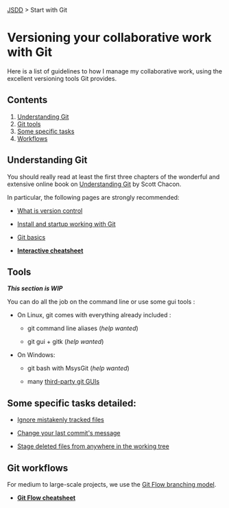 [JSDD](../README.md) &gt; Start with Git

# Versioning your collaborative work with Git

Here is a list of guidelines to how I manage my collaborative work, using the excellent versioning tools Git provides.

## Contents

1. [Understanding Git](#a_git_start)
1. [Git tools](#a_git_tools)
1. [Some specific tasks](#a_git_tasks)
1. [Workflows](#a_git_workflows)


<a name="a_git_start"></a>
## Understanding Git

You should really read at least the first three chapters of the wonderful and extensive online book on [Understanding Git](http://git-scm.com/documentation) by Scott Chacon.

In particular, the following pages are strongly recommended:

- [What is version control](http://git-scm.com/book/en/Getting-Started-About-Version-Control)

- [Install and startup working with Git](http://git-scm.com/book/en/Getting-Started-Installing-Git)

- [Git basics](http://git-scm.com/book/en/Getting-Started-Git-Basics)

- **[Interactive cheatsheet](http://ndpsoftware.com/git-cheatsheet.html)**

<a name="a_git_tools"></a>
## Tools

***This section is WIP***

You can do all the job on the command line or use some gui tools :

- On Linux, git comes with everything already included :

  - git command line aliases (*help wanted*)

  - git gui + gitk (*help wanted*)

- On Windows:

  - git bash with MsysGit (*help wanted*)

  - many [third-party git GUIs](http://git-scm.com/downloads/guis)

<a name="a_git_tasks"></a>
## Some specific tasks detailed:

- [Ignore mistakenly tracked files](git-ignore-mistakenly-tracked-files.md)

- [Change your last commit's message](git-change-your-last-commit-message.md)

- [Stage deleted files from anywhere in the working tree](git-stage-deleted-files.md)

<a name="a_git_workflows"></a>
## Git workflows

For medium to large-scale projects, we use the [Git Flow branching model](http://pygmeeweb.com/2013/09/02/git-the-gitflow-way.html).

- **[Git Flow cheatsheet](http://danielkummer.github.io/git-flow-cheatsheet/)**
